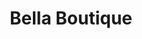 ---
title: "Bella Boutique"
url: /ciudad-autonoma-de-buenos-aires/bella-boutique/
shop: Kleidung
---
